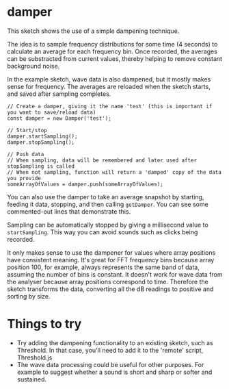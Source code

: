 # damper

This sketch shows the use of a simple dampening technique.

The idea is to sample frequency distributions for some time (4 seconds) to calculate an average for each frequency bin. Once recorded, the averages can be substracted from current values, thereby helping to remove constant background noise.

In the example sketch, wave data is also dampened, but it mostly makes sense for frequency. The averages are reloaded when the sketch starts, and saved after sampling completes.


```
// Create a damper, giving it the name 'test' (this is important if you want to save/reload data)
const damper = new Damper('test');

// Start/stop
damper.startSampling();
damper.stopSampling();

// Push data
// When sampling, data will be remembered and later used after stopSampling is called
// When not sampling, function will return a 'damped' copy of the data you provide
someArrayOfValues = damper.push(someArrayOfValues);
```

You can also use the damper to take an average snapshot by starting, feeding it data, stopping, and then calling `getDamper`. You can see some commented-out lines that demonstrate this.

Sampling can be automatically stopped by giving a millisecond value to `startSampling`. This way you can avoid sounds such as clicks being recorded.

It only makes sense to use the dampener for values where array positions have consistent meaning. It's great for FFT frequency bins because array position 100, for example, always represents the same band of data, assuming the number of bins is constant. It doesn't work for wave data from the analyser because array positions correspond to time. Therefore the sketch transforms the data, converting all the dB readings to positive and sorting by size.

# Things to try

* Try adding the dampening functionality to an existing sketch, such as Threshold. In that case, you'll need to add it to the 'remote' script, Threshold.js
* The wave data processing could be useful for other purposes. For example to suggest whether a sound is short and sharp or softer and sustained.
